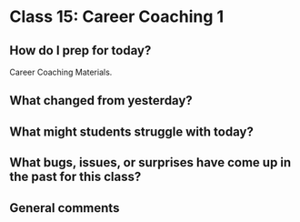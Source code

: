 # Class 15: Career Coaching 1

## How do I prep for today?
Career Coaching Materials.

## What changed from yesterday? 

## What might students struggle with today?  

## What bugs, issues, or surprises have come up in the past for this class?

## General comments